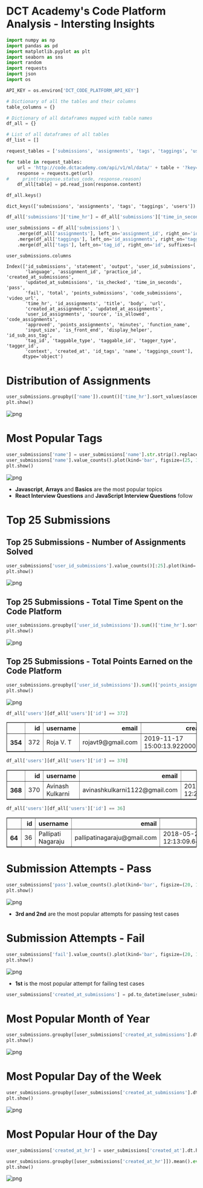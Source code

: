 # DCT Academy's Code Platform Analysis - Intersting Insights


```python
import numpy as np
import pandas as pd
import matplotlib.pyplot as plt
import seaborn as sns
import random
import requests
import json
import os
```


```python
API_KEY = os.environ['DCT_CODE_PLATFORM_API_KEY']
```


```python
# Dictionary of all the tables and their columns
table_columns = {}

# Dictionary of all dataframes mapped with table names
df_all = {}

# List of all dataframes of all tables
df_list = []

request_tables = ['submissions', 'assignments', 'tags', 'taggings', 'users']

for table in request_tables:
    url = 'http://code.dctacademy.com/api/v1/ml/data/' + table + '?key=' + API_KEY
    response = requests.get(url)
#     print(response.status_code, response.reason)
    df_all[table] = pd.read_json(response.content)
```


```python
df_all.keys()
```




    dict_keys(['submissions', 'assignments', 'tags', 'taggings', 'users'])




```python
df_all['submissions']['time_hr'] = df_all['submissions']['time_in_seconds'] / 60 / 60 
```


```python
user_submissions = df_all['submissions'] \
    .merge(df_all['assignments'], left_on='assignment_id', right_on='id', suffixes=('_submissions', '_assignments')) \
    .merge(df_all['taggings'], left_on='id_assignments', right_on='taggable_id', suffixes=('_sub_ass', '_taggings')) \
    .merge(df_all['tags'], left_on='tag_id', right_on='id', suffixes=('_sub_ass_tag', '_tags'))
```


```python
user_submissions.columns
```




    Index(['id_submissions', 'statement', 'output', 'user_id_submissions',
           'language', 'assignment_id', 'practice_id', 'created_at_submissions',
           'updated_at_submissions', 'is_checked', 'time_in_seconds', 'pass',
           'fail', 'total', 'points_submissions', 'code_submissions', 'video_url',
           'time_hr', 'id_assignments', 'title', 'body', 'url',
           'created_at_assignments', 'updated_at_assignments',
           'user_id_assignments', 'source', 'is_allowed', 'code_assignments',
           'approved', 'points_assignments', 'minutes', 'function_name',
           'input_size', 'is_front_end', 'display_helper', 'id_sub_ass_tag',
           'tag_id', 'taggable_type', 'taggable_id', 'tagger_type', 'tagger_id',
           'context', 'created_at', 'id_tags', 'name', 'taggings_count'],
          dtype='object')



# Distribution of Assignments


```python
user_submissions.groupby(['name']).count()['time_hr'].sort_values(ascending=False).abs().plot(kind='pie', figsize=(20, 20), autopct='%1.0f%%')
plt.show()
```


![png](output_9_0.png)


# Most Popular Tags


```python
user_submissions['name'] = user_submissions['name'].str.strip().replace('/',',')
user_submissions['name'].value_counts().plot(kind='bar', figsize=(25, 10), color = list('rgbkymc'))
plt.show()
```


![png](output_11_0.png)


* **Javascript**, **Arrays** and **Basics** are the most popular topics
* **React Interview Questions** and **JavaScript Interview Questions** follow

# Top 25 Submissions

## Top 25 Submissions - Number of Assignments Solved


```python
user_submissions['user_id_submissions'].value_counts()[:25].plot(kind='bar', figsize=(25, 10), color = list('rgbkc'))
plt.show()
```


![png](output_15_0.png)


## Top 25 Submissions - Total Time Spent on the Code Platform


```python
user_submissions.groupby(['user_id_submissions']).sum()['time_hr'].sort_values().abs()[:25].plot(kind='bar', figsize=(25, 10), color = list('rgbkc'))
plt.show()
```


![png](output_17_0.png)


## Top 25 Submissions - Total Points Earned on the Code Platform


```python
user_submissions.groupby(['user_id_submissions']).sum()['points_assignments'].sort_values(ascending=False).abs()[:25].plot(kind='bar', figsize=(25, 10), color = list('rgbkc'))
plt.show()
```


![png](output_19_0.png)



```python
df_all['users'][df_all['users']['id'] == 372]
```




<div>
<style scoped>
    .dataframe tbody tr th:only-of-type {
        vertical-align: middle;
    }

    .dataframe tbody tr th {
        vertical-align: top;
    }

    .dataframe thead th {
        text-align: right;
    }
</style>
<table border="1" class="dataframe">
  <thead>
    <tr style="text-align: right;">
      <th></th>
      <th>id</th>
      <th>username</th>
      <th>email</th>
      <th>created_at</th>
      <th>updated_at</th>
      <th>student_id</th>
      <th>allowed_to_log_in</th>
    </tr>
  </thead>
  <tbody>
    <tr>
      <th>354</th>
      <td>372</td>
      <td>Roja V. T</td>
      <td>rojavt9@gmail.com</td>
      <td>2019-11-17 15:00:13.922000+05:30</td>
      <td>2019-12-15 22:15:09.741000+05:30</td>
      <td>371.0</td>
      <td>True</td>
    </tr>
  </tbody>
</table>
</div>




```python
df_all['users'][df_all['users']['id'] == 370]
```




<div>
<style scoped>
    .dataframe tbody tr th:only-of-type {
        vertical-align: middle;
    }

    .dataframe tbody tr th {
        vertical-align: top;
    }

    .dataframe thead th {
        text-align: right;
    }
</style>
<table border="1" class="dataframe">
  <thead>
    <tr style="text-align: right;">
      <th></th>
      <th>id</th>
      <th>username</th>
      <th>email</th>
      <th>created_at</th>
      <th>updated_at</th>
      <th>student_id</th>
      <th>allowed_to_log_in</th>
    </tr>
  </thead>
  <tbody>
    <tr>
      <th>368</th>
      <td>370</td>
      <td>Avinash Kulkarni</td>
      <td>avinashkulkarni1122@gmail.com</td>
      <td>2019-11-13 12:29:51.210000+05:30</td>
      <td>2019-12-31 10:02:30.764000+05:30</td>
      <td>369.0</td>
      <td>True</td>
    </tr>
  </tbody>
</table>
</div>




```python
df_all['users'][df_all['users']['id'] == 36]
```




<div>
<style scoped>
    .dataframe tbody tr th:only-of-type {
        vertical-align: middle;
    }

    .dataframe tbody tr th {
        vertical-align: top;
    }

    .dataframe thead th {
        text-align: right;
    }
</style>
<table border="1" class="dataframe">
  <thead>
    <tr style="text-align: right;">
      <th></th>
      <th>id</th>
      <th>username</th>
      <th>email</th>
      <th>created_at</th>
      <th>updated_at</th>
      <th>student_id</th>
      <th>allowed_to_log_in</th>
    </tr>
  </thead>
  <tbody>
    <tr>
      <th>64</th>
      <td>36</td>
      <td>Pallipati Nagaraju</td>
      <td>pallipatinagaraju@gmail.com</td>
      <td>2018-05-23 12:13:09.647000+05:30</td>
      <td>2019-12-24 21:43:10.139000+05:30</td>
      <td>34.0</td>
      <td>True</td>
    </tr>
  </tbody>
</table>
</div>



# Submission Attempts - Pass


```python
user_submissions['pass'].value_counts().plot(kind='bar', figsize=(20, 10), color = list('rgbkc'))
plt.show()
```


![png](output_24_0.png)


* **3rd and 2nd** are the most popular attempts for passing test cases

# Submission Attempts - Fail


```python
user_submissions['fail'].value_counts().plot(kind='bar', figsize=(20, 10), color = list('rgbkc'))
plt.show()
```


![png](output_27_0.png)


* **1st** is the most popular attempt for failing test cases


```python
user_submissions['created_at_submissions'] = pd.to_datetime(user_submissions['created_at_submissions'].dt.date)
```

# Most Popular Month of Year


```python
user_submissions.groupby([user_submissions['created_at_submissions'].dt.month_name()], sort=False).mean().eval('time_hr').plot(kind='bar', figsize=(20, 10), color = list('rgbkymc'))
plt.show()
```


![png](output_31_0.png)


# Most Popular Day of the Week


```python
user_submissions.groupby([user_submissions['created_at_submissions'].dt.day_name()], sort=False).mean().eval('time_hr').plot(kind='bar', figsize=(20, 10), color = list('rgbkymc'))
plt.show()
```


![png](output_33_0.png)


# Most Popular Hour of the Day


```python
user_submissions['created_at_hr'] = user_submissions['created_at'].dt.hour
```


```python
user_submissions.groupby([user_submissions['created_at_hr']]).mean().eval('time_hr').plot(kind='bar', figsize=(20, 10), color = list('rgbkymc'))
plt.show()
```


![png](output_36_0.png)

